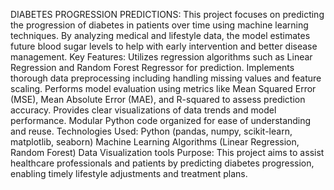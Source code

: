 DIABETES PROGRESSION PREDICTIONS:
This project focuses on predicting the progression of diabetes in patients over time using machine learning techniques. By analyzing medical and lifestyle data, the model estimates future blood sugar levels to help with early intervention and better disease management.
Key Features:
Utilizes regression algorithms such as Linear Regression and Random Forest Regressor for prediction.
Implements thorough data preprocessing including handling missing values and feature scaling.
Performs model evaluation using metrics like Mean Squared Error (MSE), Mean Absolute Error (MAE), and R-squared to assess prediction accuracy.
Provides clear visualizations of data trends and model performance.
Modular Python code organized for ease of understanding and reuse.
Technologies Used:
Python (pandas, numpy, scikit-learn, matplotlib, seaborn)
Machine Learning Algorithms (Linear Regression, Random Forest)
Data Visualization tools
Purpose:
This project aims to assist healthcare professionals and patients by predicting diabetes progression, enabling timely lifestyle adjustments and treatment plans.
